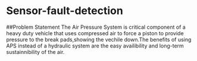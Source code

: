 # Sensor-fault-detection
##Problem Statement
The Air Pressure System is critical component of a heavy duty vehicle that uses compressed air to force a piston to provide pressure to the break pads,showing the vechile down.The benefits of using APS instead of a hydraulic system are the easy availibility and long-term sustainnibility of the air.
